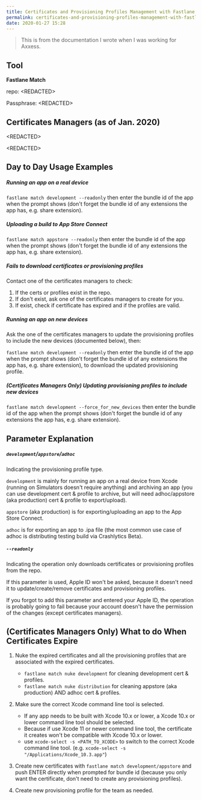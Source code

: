 ```yaml
---
title: Certificates and Provisioning Profiles Management with Fastlane Match
permalink: certificates-and-provisioning-profiles-management-with-fastlane-match-20-01-27
date: 2020-01-27 15:28
---
```


> This is from the documentation I wrote when I was working for Axxess.

## Tool

__Fastlane Match__

repo: \<REDACTED\>

Passphrase: \<REDACTED\>

## Certificates Managers (as of Jan. 2020)

\<REDACTED\>

\<REDACTED\>

## Day to Day Usage Examples

##### Running an app on a real device

`fastlane match development --readonly` then enter the bundle id of the app when the prompt shows (don't forget the bundle id of any extensions the app has, e.g. share extension).

##### Uploading a build to App Store Connect

`fastlane match appstore --readonly` then enter the bundle id of the app when the prompt shows (don't forget the bundle id of any extensions the app has, e.g. share extension).

##### Fails to download certificates or provisioning profiles

Contact one of the certificates managers to check:

1. If the certs or profiles exist in the repo.
1. If don't exist, ask one of the certificates managers to create for you.
1. If exist, check if certificate has expired and if the profiles are valid.

##### Running an app on new devices

Ask the one of the certificates managers to update the provisioning profiles to include the new devices (documented below), then:

`fastlane match development --readonly` then enter the bundle id of the app when the prompt shows (don't forget the bundle id of any extensions the app has, e.g. share extension), to download the updated provisioning profile.

##### (Certificates Managers Only) Updating provisioning profiles to include new devices

`fastlane match development --force_for_new_devices` then enter the bundle id of the app when the prompt shows (don't forget the bundle id of any extensions the app has, e.g. share extension).

## Parameter Explanation

##### `development`/`appstore`/`adhoc`

Indicating the provisioning profile type.

`development` is mainly for running an app on a real device from Xcode (running on Simulators doesn't require anything) and archiving an app (you can use development cert & profile to archive, but will need adhoc/appstore (aka production) cert & profile to export/upload).

`appstore` (aka production) is for exporting/uploading an app to the App Store Connect.

`adhoc` is for exporting an app to .ipa file (the most common use case of adhoc is distributing testing build via Crashlytics Beta).

##### `--readonly`

Indicating the operation only downloads certificates or provisioning profiles from the repo.

If this parameter is used, Apple ID won't be asked, because it doesn't need it to update/create/remove certificates and provisioning profiles.

If you forgot to add this parameter and entered your Apple ID, the operation is probably going to fail because your account doesn't have the permission of the changes (except certificates managers).

## (Certificates Managers Only) What to do When Certificates Expire

1. Nuke the expired certificates and all the provisioning profiles that are associated with the expired certificates.

    - `fastlane match nuke development` for cleaning development cert & profiles.
    - `fastlane match nuke distribution` for cleaning appstore (aka production) AND adhoc cert & profiles.

4. Make sure the correct Xcode command line tool is selected.

    - If any app needs to be built with Xcode 10.x or lower, a Xcode 10.x or lower command line tool should be selected.
    - Because if use Xcode 11 or newer command line tool, the certificate it creates won't be compatible with Xcode 10.x or lower.
    - use `xcode-select -s <PATH_TO_XCODE>` to switch to the correct Xcode command line tool. (e.g. `xcode-select -s "/Applications/Xcode_10.3.app"`)

1. Create new certificates with `fastlane match development/appstore` and push ENTER directly when prompted for bundle id (because you only want the certificate, don't need to create any provisioning profiles).
1. Create new provisioning profile for the team as needed.
